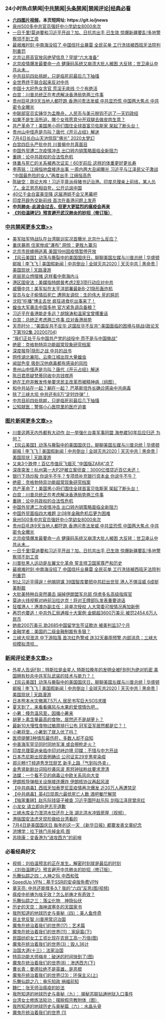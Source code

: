 <div id="tt">
<h3>24小时热点禁闻|<a href="#%E4%B8%AD%E5%85%B1%E7%A6%81%E9%97%BB%E6%9B%B4%E5%A4%9A%E6%96%87%E7%AB%A0">中共禁闻</a>|<a href="#%E5%9B%BE%E7%89%87%E6%96%B0%E9%97%BB%E6%9B%B4%E5%A4%9A%E6%96%87%E7%AB%A0">头条禁闻</a>|<a href="#%E6%96%B0%E9%97%BB%E8%AF%84%E8%AE%BA%E6%9B%B4%E5%A4%9A%E6%96%87%E7%AB%A0">禁闻评论|<a href="#%E5%BF%85%E7%9C%8B%E7%BB%8F%E5%85%B8%E5%A5%BD%E6%96%87">经典必看</a></h3>
<ul>
<li><b><a href="http://d1.bdrive.tk/64.mp4" target="_blank">六四图片视频</a>，本页短网址: https://git.io/jnews</b></li>
<li><a href="https://github.com/fqnews/bnews/blob/master/comments/20200704/783272.md">泉州500多中共官员强奸中小学幼女8000余次</a></li>
<li><a href="https://github.com/fqnews/bnews/blob/master/topimagenews/20200704/1355676.md">一日千里!莫迪要和习近平开战？加、日抗共出手 已生效 惊爆新疆要乱!多地警察领不到工资</a></li>
<li><a href="https://github.com/fqnews/bnews/blob/master/topimagenews/20200704/1355603.md">最艰难时刻 中南海没招了 中国信托业暴雷 全民买单 工行洗钱被西班牙法院判刑重罚</a></li>
<li><a href="https://github.com/fqnews/bnews/blob/master/comments/20200704/1355677.md">北京让原高官放风绝望信息？罕提“六大准备”</a></li>
<li><a href="https://github.com/fqnews/bnews/blob/master/topimagenews/20200704/1355714.md">北京疫情爆发最要命一点 健康码系统又崩溃大批人被困 大反转：世卫承认中共从未...</a></li>
<li><a href="https://github.com/fqnews/bnews/blob/master/comments/20200705/783193.md">中共目前四处挑衅，只是临死前最后几下抽搐</a></li>
<li><a href="https://github.com/fqnews/bnews/blob/master/cbnews/20200705/1355774.md">全世界终于联合起来反对中共</a></li>
<li><a href="https://github.com/fqnews/bnews/blob/master/cnnews/20200705/1355894.md">中国十大好色女贪官 荒淫无底线 个个有绝活</a></li>
<li><a href="https://github.com/fqnews/bnews/blob/master/topimagenews/20200705/1355825.md">白宫：川普总统正在考虑解决香港局势两三件事</a></li>
<li><a href="https://github.com/fqnews/bnews/blob/master/topimagenews/20200704/1355735.md">贵州巨吼连9天当地人都吓跑 香港问责法发威 中共显恐慌 中国两大焦点 中共密令全曝光</a></li>
<li><a href="https://github.com/fqnews/bnews/blob/master/bannedvideo/20200704/1355718.md">中联部官员实锤华为孟晚舟，人民币与美元脱钩不远了—天钧政经</a></li>
<li><a href="https://github.com/fqnews/bnews/blob/master/bannedvideo/20200704/1355679.md">如果不是生活所迫，哪个女孩愿意分开双腿去做皮肉生意？</a></li>
<li><a href="https://github.com/fqnews/bnews/blob/master/topimagenews/20200705/1355904.md">共产革命了！美国黑小将们围住全球首富贝佐斯家 架起了断头台！</a></li>
<li><a href="https://github.com/fqnews/bnews/blob/master/cbnews/20200705/1355889.md">贵州山中怪声是鸟叫？唐代《开元占经》解迷</a></li>
<li><a href="https://github.com/fqnews/bnews/blob/master/comments/20200705/1355785.md">7月4日长白山天池惊现&quot;佛光&quot; 2020太梦幻</a></li>
<li><a href="https://github.com/fqnews/bnews/blob/master/cbnews/20200704/1355624.md">白宫四巨头严批中共 川普揭中共真面目</a></li>
<li><a href="https://github.com/fqnews/bnews/blob/master/topimagenews/20200705/1355758.md">中国外贸遭二次疫情冲击 出口转内销策略面临全新阻力</a></li>
<li><a href="https://github.com/fqnews/bnews/blob/master/comments/20200705/783271.md">重磅：论中共政权的合法性危机</a></li>
<li><a href="https://github.com/fqnews/bnews/blob/master/health/20200705/1355852.md">体重与死亡的关系被再次证实！60岁前后 这样的体重更好更长寿</a></li>
<li><a href="https://github.com/fqnews/bnews/blob/master/comments/20200704/1355604.md">李燕铭：江绵恒地盘接连出事 一周内两大丑闻曝光 习近平与江泽民父子激战 “中国最危险的女人”再度出手 江绵恒高危</a></li>
<li><a href="https://github.com/fqnews/bnews/blob/master/bannedvideo/20200705/1355788.md">陈破空：舆论大哗！习近平竟派母猪书记治港。印度总理亲上前线，某人怂了。金正恩亮相自夸，公开讥讽中国</a></li>
<li><a href="https://github.com/fqnews/bnews/blob/master/cnnews/20200704/1355682.md">40亿千金白富美空降 这届港姐不会又黑幕吧</a></li>
<li><a href="https://github.com/fqnews/bnews/blob/master/cnnews/20200705/1355770.md">印度开辟外交新前线 首次在香港问题上发声</a></li>
<li><b><a href="https://github.com/fqnews/bnews/blob/master/comments/20200211/1275071.md" target="_blank">中共肺炎-此波会过去，但更大更猛烈的瘟疫会再来</a></b></li>
<li><b><a href="https://github.com/fqnews/bnews/blob/master/comments/20200207/1272816.md" target="_blank">《刘伯温碑记》预言避开武汉肺炎的妙招（修订版）</a></b></li>
</ul>
</div>

<div class="catlist">
<h3><a href="https://github.com/fqnews/bnews/blob/master/cbnews/" target="_blank">中共禁闻</a><span><a href="https://github.com/fqnews/bnews/blob/master/cbnews/" target="_blank" rel="nofollow">更多文章>></a></span></h3>
<ul>
<li><a href="https://github.com/fqnews/bnews/blob/master/cbnews/20200705/1356072.md" target="_blank">美军陆军特战队在台湾联训实况首曝光 北京什么反应？</a></li>
<li><a href="https://github.com/fqnews/bnews/blob/master/cbnews/20200705/1356064.md" target="_blank">重庆暴雨 住家惨成&#8221;瀑布&#8221; 网惊：更胜九寨沟</a></li>
<li><a href="https://github.com/fqnews/bnews/blob/master/cbnews/20200705/1355954.md" target="_blank">北京市民蜂拥逃离 美国19州因疫情暂停开放</a></li>
<li><a href="https://github.com/fqnews/bnews/blob/master/comments/20200705/1356016.md" target="_blank">【风云美国】动荡与撕裂中的美国国庆日，聊聊美国左媒与川普总统 | 华盛顿邮报 | 李飞飞 | 美国假新闻 | 中共倒台 | 全球灭共2020 | 天灭中共 | 黑命贵 | 美国现状 | 天路漫游</a></li>
<li><a href="https://github.com/fqnews/bnews/blob/master/cbnews/20200705/1356037.md" target="_blank">底层民众想摆摊 这样看中南海内斗</a></li>
<li><a href="https://github.com/fqnews/bnews/blob/master/cbnews/20200705/1356036.md" target="_blank">港区国安法：美媒指特朗普考虑2至3项行动应对中共</a></li>
<li><a href="https://github.com/fqnews/bnews/blob/master/cbnews/20200705/1356035.md" target="_blank">威慑中共！美军拟在太平洋部署最新B-21隐形轰炸机</a></li>
<li><a href="https://github.com/fqnews/bnews/blob/master/cbnews/20200705/1356034.md" target="_blank">官员与女子偷情后死亡 遭网友调侃：生的伟大 死的尴尬</a></li>
<li><a href="https://github.com/fqnews/bnews/blob/master/cbnews/20200705/1356033.md" target="_blank">沈阳“吃播”博主去世 疯狂进食吃出事来了！</a></li>
<li><a href="https://github.com/fqnews/bnews/blob/master/cbnews/20200705/1355989.md" target="_blank">蝗虫大军袭击中国多地 官方紧急调兵备粮？</a></li>
<li><a href="https://github.com/fqnews/bnews/blob/master/cbnews/20200705/1355976.md" target="_blank">习近平在香港能走多远？胡锦涛和温家宝曾摞重话</a></li>
<li><a href="https://github.com/fqnews/bnews/blob/master/cbnews/20200705/1355956.md" target="_blank">白宫：总统正考虑两三件事 应对香港局势</a></li>
<li><a href="https://github.com/fqnews/bnews/blob/master/cbnews/20200705/1355951.md" target="_blank">天亮时分：“美国反共不反华,这国反华不反共”;美国面临的困境与挑战(政论天下第192集 20200704)</a></li>
<li><a href="https://github.com/fqnews/bnews/blob/master/cbnews/20200705/1355950.md" target="_blank">“我们正处于与中国共产党的战役中 而不是与中国做战”</a></li>
<li><a href="https://github.com/fqnews/bnews/blob/master/comments/20200705/783265.md" target="_blank">绝密：克格勃特异功能超常现象研究档案</a></li>
<li><a href="https://github.com/fqnews/bnews/blob/master/cbnews/20200705/1355926.md" target="_blank">深度报导|隐形之战 中共的战书</a></li>
<li><a href="https://github.com/fqnews/bnews/blob/master/cbnews/20200705/1355920.md" target="_blank">网传湖北襄阳、云南江城出现大量蝗虫</a></li>
<li><a href="https://github.com/fqnews/bnews/blob/master/cbnews/20200705/1355905.md" target="_blank">闻鼠色变 吸到汉他病毒都有感染的风险</a></li>
<li><a href="https://github.com/fqnews/bnews/blob/master/cbnews/20200705/1355889.md" target="_blank">贵州山中怪声是鸟叫？唐代《开元占经》解迷</a></li>
<li><a href="https://github.com/fqnews/bnews/blob/master/cbnews/20200705/1355876.md" target="_blank">陈日君质疑梵蒂冈收中共钱噤声</a></li>
<li><a href="https://github.com/fqnews/bnews/blob/master/cbnews/20200705/1332295.md" target="_blank">她在王府井散发传单要求民主改革而被精神病（组图）</a></li>
<li><a href="https://github.com/fqnews/bnews/blob/master/cbnews/20200705/1355857.md" target="_blank">和中共站在一起？躺在一起？ 巴基斯坦外长确诊感染中共病毒</a></li>
<li><a href="https://github.com/fqnews/bnews/blob/master/cbnews/20200705/1355856.md" target="_blank">除了三峡大坝 中共还有8万“定时炸弹”！</a></li>
<li><a href="https://github.com/fqnews/bnews/blob/master/comments/20200705/783193.md" target="_blank">中共目前四处挑衅，只是临死前最后几下抽搐</a></li>
<li><a href="https://github.com/fqnews/bnews/blob/master/cbnews/20200705/783270.md" target="_blank">公知就医：警惕小心医院里的医疗迫害</a></li>

</ul>
</div>
<div class="catlist">
<h3><a href="https://github.com/fqnews/bnews/blob/master/topimagenews/" target="_blank">图片新闻</a><span><a href="https://github.com/fqnews/bnews/blob/master/topimagenews/" target="_blank" rel="nofollow">更多文章>></a></span></h3>
<ul>
<li><a href="https://github.com/fqnews/bnews/blob/master/topimagenews/20200705/1356075.md" target="_blank">川普这两天内外都有大动作 台一举强化台美军事同盟 海参崴50年后应归还 为何？</a></li>
<li><a href="https://github.com/fqnews/bnews/blob/master/comments/20200705/1356016.md" target="_blank">【风云美国】动荡与撕裂中的美国国庆日，聊聊美国左媒与川普总统 | 华盛顿邮报 | 李飞飞 | 美国假新闻 | 中共倒台 | 全球灭共2020 | 天灭中共 | 黑命贵 | 美国现状 | 天路漫游</a></li>
<li><a href="https://github.com/fqnews/bnews/blob/master/topimagenews/20200705/1355988.md" target="_blank">又来3个跌停！百亿市值灰飞烟灭 “中国版ZARA”凉了</a></li>
<li><a href="https://github.com/fqnews/bnews/blob/master/topimagenews/20200705/1355987.md" target="_blank">深夜突发！杭州第一大P2P被立案侦查：3000亿借贷近百亿未还！</a></li>
<li><a href="https://github.com/fqnews/bnews/blob/master/topimagenews/20200705/1355941.md" target="_blank">银行下场炒股 你说牛不牛？专项债补充银行资本金 你说牛不牛？</a></li>
<li><a href="https://github.com/fqnews/bnews/blob/master/comments/20200705/783265.md" target="_blank">绝密：克格勃特异功能超常现象研究档案</a></li>
<li><a href="https://github.com/fqnews/bnews/blob/master/topimagenews/20200705/1355904.md" target="_blank">共产革命了！美国黑小将们围住全球首富贝佐斯家 架起了断头台！</a></li>
<li><a href="https://github.com/fqnews/bnews/blob/master/topimagenews/20200705/1355825.md" target="_blank">白宫：川普总统正在考虑解决香港局势两三件事</a></li>
<li><a href="https://github.com/fqnews/bnews/blob/master/comments/20200705/783271.md" target="_blank">重磅：论中共政权的合法性危机</a></li>
<li><a href="https://github.com/fqnews/bnews/blob/master/topimagenews/20200705/1355758.md" target="_blank">中国外贸遭二次疫情冲击 出口转内销策略面临全新阻力</a></li>
<li><a href="https://github.com/fqnews/bnews/blob/master/topimagenews/20200705/1355753.md" target="_blank">中国外贸面临四大难题 比08年金融危机后更为困难</a></li>
<li><a href="https://github.com/fqnews/bnews/blob/master/comments/20200704/783272.md" target="_blank">泉州500多中共官员强奸中小学幼女8000余次</a></li>
<li><a href="https://github.com/fqnews/bnews/blob/master/topimagenews/20200704/1355735.md" target="_blank">贵州巨吼连9天当地人都吓跑 香港问责法发威 中共显恐慌 中国两大焦点 中共密令全曝光</a></li>
<li><a href="https://github.com/fqnews/bnews/blob/master/topimagenews/20200704/1355714.md" target="_blank">北京疫情爆发最要命一点 健康码系统又崩溃大批人被困 大反转：世卫承认中共从未&#8230;</a></li>
<li><a href="https://github.com/fqnews/bnews/blob/master/topimagenews/20200704/1355676.md" target="_blank">一日千里!莫迪要和习近平开战？加、日抗共出手 已生效 惊爆新疆要乱!多地警察领不到工资</a></li>
<li><a href="https://github.com/fqnews/bnews/blob/master/topimagenews/20200704/1355623.md" target="_blank">川普批黑人运动是左翼文化革命 誓言捍卫国家尊严和历史</a></li>
<li><a href="https://github.com/fqnews/bnews/blob/master/topimagenews/20200704/1355603.md" target="_blank">最艰难时刻 中南海没招了 中国信托业暴雷 全民买单 工行洗钱被西班牙法院判刑重罚</a></li>
<li><a href="https://github.com/fqnews/bnews/blob/master/topimagenews/20200704/1355585.md" target="_blank">别让习近平得逞！他揭阴谋 39国智库要把中共赶出世贸 港人不惧淫威 6成挺美制裁</a></li>
<li><a href="https://github.com/fqnews/bnews/blob/master/topimagenews/20200704/1355584.md" target="_blank">大批美特种兵突然袭击 端掉伊朗盟军总部 俘虏多名高级指挥官</a></li>
<li><a href="https://github.com/fqnews/bnews/blob/master/topimagenews/20200704/1355571.md" target="_blank">莫迪火线视察对峙前沿拉达克！将对王牌部队发表重要讲话</a></li>
<li><a href="https://github.com/fqnews/bnews/blob/master/topimagenews/20200704/1355560.md" target="_blank">狂噬港人！港澳办副主任：非单次授权 人大常委可按情况再加新例</a></li>
<li><a href="https://github.com/fqnews/bnews/blob/master/topimagenews/20200704/1355510.md" target="_blank">再罚也要逃！中共外汇局通报十大案例 金额超3600万美元 被罚2454.6万人民币</a></li>
<li><a href="https://github.com/fqnews/bnews/blob/master/topimagenews/20200704/1355509.md" target="_blank">她收200万美元 助2685中国留学生签证欺诈 被美判监37个月</a></li>
<li><a href="https://github.com/fqnews/bnews/blob/master/topimagenews/20200704/1355450.md" target="_blank">金融学者：美国的二级金融制裁有多狠？</a></li>
<li><a href="https://github.com/fqnews/bnews/blob/master/topimagenews/20200703/1355216.md" target="_blank">三峡大坝泄洪 中下游陷落 首次红色警戒 连32天暴雨预警 内部消息：三峡大坝模拟溃坝…</a></li>

</ul>
</div>
<div class="catlist">
<h3><a href="https://github.com/fqnews/bnews/blob/master/comments/" target="_blank">新闻评论</a><span><a href="https://github.com/fqnews/bnews/blob/master/comments/" target="_blank" rel="nofollow">更多文章>></a></span></h3>
<ul>
<li><a href="https://github.com/fqnews/bnews/blob/master/comments/20200705/1356057.md" target="_blank">外星人告诉FBI：特斯拉是金星人 特斯拉晚年的发明全被FBI列为绝对机密 美国拥有秒杀中共军队武装的技术与能力？！</a></li>
<li><a href="https://github.com/fqnews/bnews/blob/master/comments/20200705/1356016.md" target="_blank">【风云美国】动荡与撕裂中的美国国庆日，聊聊美国左媒与川普总统 | 华盛顿邮报 | 李飞飞 | 美国假新闻 | 中共倒台 | 全球灭共2020 | 天灭中共 | 黑命贵 | 美国现状 | 天路漫游</a></li>
<li><a href="https://github.com/fqnews/bnews/blob/master/comments/20200705/1356046.md" target="_blank">日本熊本水灾撤离7.5万人 居民书写巨大SOS求援</a></li>
<li><a href="https://github.com/fqnews/bnews/blob/master/comments/20200705/1356045.md" target="_blank">夏天到了，来看看痛风与水果的爱恨情仇吧&#8230;</a></li>
<li><a href="https://github.com/fqnews/bnews/blob/master/comments/20200705/1356044.md" target="_blank">小暑：倏忽温风至，因循小暑来</a></li>
<li><a href="https://github.com/fqnews/bnews/blob/master/comments/20200705/1356043.md" target="_blank">胡萝卜素含量最高的食物，居然还不是胡萝卜？</a></li>
<li><a href="https://github.com/fqnews/bnews/blob/master/comments/20200705/1356042.md" target="_blank">最新10大慢性食物过敏原排行公布 冠军亚军居然都是它？！</a></li>
<li><a href="https://github.com/fqnews/bnews/blob/master/comments/20200705/1356041.md" target="_blank">小暑将至，小暑到了就入伏了吗？</a></li>
<li><a href="https://github.com/fqnews/bnews/blob/master/comments/20200705/1356040.md" target="_blank">医师提醒3种情形最伤肝，多数人却不自知</a></li>
<li><a href="https://github.com/fqnews/bnews/blob/master/comments/20200705/1355996.md" target="_blank">中美海军罕见同时同地军演 或会擦枪走火？</a></li>
<li><a href="https://github.com/fqnews/bnews/blob/master/comments/20200705/1355995.md" target="_blank">印度总理莫迪亲临中印对峙边境 印媒：不惜与中方开战</a></li>
<li><a href="https://github.com/fqnews/bnews/blob/master/comments/20200705/1355994.md" target="_blank">日本杰尼斯出现首例确诊  公司证实29岁男星染疫</a></li>
<li><a href="https://github.com/fqnews/bnews/blob/master/comments/20200705/1355993.md" target="_blank">郑元畅YT频道秀烹饪厨艺  新手上路「气到叫外卖」</a></li>
<li><a href="https://github.com/fqnews/bnews/blob/master/comments/20200705/1355992.md" target="_blank">金秀贤新剧台词陷抄袭风波  惹怒钟铉粉丝要求澄清</a></li>
<li><a href="https://github.com/fqnews/bnews/blob/master/comments/20200705/1355980.md" target="_blank">法媒：一个看不见的病毒让中欧关系风向大变</a></li>
<li><a href="https://github.com/fqnews/bnews/blob/master/comments/20200705/1355979.md" target="_blank">伊朗核导弹相关设施接连爆炸 伊朗核协议再起风波</a></li>
<li><a href="https://github.com/fqnews/bnews/blob/master/comments/20200705/1355972.md" target="_blank">【中共病毒】西班牙加泰罗尼亚疫情再次爆发 近20万人再遭禁足</a></li>
<li><a href="https://github.com/fqnews/bnews/blob/master/comments/20200705/1355971.md" target="_blank">【中共病毒】英4日现周六最低死亡人数  酒吧餐厅解禁</a></li>
<li><a href="https://github.com/fqnews/bnews/blob/master/comments/20200705/1355968.md" target="_blank">【独家重磅】赵乐际钱袋子被查 习近平围歼赵乐际 剑指江泽民曾庆红</a></li>
<li><a href="https://github.com/fqnews/bnews/blob/master/comments/20200705/1355947.md" target="_blank">小龙女 请立即向尹志平道歉</a></li>
<li><a href="https://github.com/fqnews/bnews/blob/master/comments/20200705/1355945.md" target="_blank">三峡水库全力泄洪水位还在上涨 湖北洪水冲毁房屋（视频）</a></li>
<li><a href="https://github.com/fqnews/bnews/blob/master/comments/20200705/1355943.md" target="_blank">港版国安法虎牙现形做给台湾看的</a></li>
<li><a href="https://github.com/fqnews/bnews/blob/master/comments/20200705/1355942.md" target="_blank">7月4日是美国国庆日 每年的这一天 《新华日报》都要发表文章纪念</a></li>
<li><a href="https://github.com/fqnews/bnews/blob/master/comments/20200705/1355937.md" target="_blank">洪博学：拉下铁门杀掉金鸡 图</a></li>
<li><a href="https://github.com/fqnews/bnews/blob/master/comments/20200705/1355936.md" target="_blank">苏晓康：变香港为“进攻西方”的前哨</a></li>

</ul>
</div>

<div class="catlist">
<h3>必看经典好文</h3>
<ul>
<li><a href="https://github.com/fqnews/bnews/blob/master/comments/20200628/1351782.md" target="_blank">视频：刘伯温预言的正在发生，解密时刻就是最后的时刻</a></li>
<li><a href="https://github.com/fqnews/bnews/blob/master/comments/20200207/1272816.md" target="_blank">《刘伯温碑记》预言避开中共肺炎的妙招（修订版）</a></li>
<li><a href="https://github.com/fqnews/bnews/blob/master/tculture/20190101/791144.md" target="_blank">乐舞仙踪之四：人神之际 中西和弦</a></li>
<li><a href="https://github.com/fqnews/bnews/blob/master/cbnews/20191226/1241739.md" target="_blank">SpeedUp VPN：基于SSR的安卓版免费VPN</a></li>
<li><a href="https://github.com/fqnews/bnews/blob/master/comments/20200607/1341003.md" target="_blank">章天亮: 中共还能撑多久? 我的“六四”反思(图/视频)</a></li>
<li><a href="https://github.com/fqnews/bnews/blob/master/comments/20200502/1322275.md" target="_blank">瘟疫中祈祷为啥无效？怎么祈祷才有奇效？</a></li>
<li><a href="https://github.com/fqnews/bnews/blob/master/tculture/20190101/1056889.md" target="_blank">乐舞仙踪之三：落尘化物　神隐仙伏</a></li>
<li><a href="https://github.com/fqnews/bnews/blob/master/tculture/xiulian/20170318/732480.md" target="_blank">历史的天空：海神波塞冬的天国家书</a></li>
<li><a href="https://github.com/fqnews/bnews/blob/master/tculture/xiulian/20170729/799172.md" target="_blank">我所知道的地球历史与奥秘（四）：美人鱼传奇</a></li>
<li><a href="https://github.com/fqnews/bnews/blob/master/comments/20200621/1348236.md" target="_blank">民主党反智 川普用常识治国</a></li>
<li><a href="https://github.com/fqnews/bnews/blob/master/topimagenews/20180620/960677.md" target="_blank">魔鬼在统治着我们的世界(17)：艺术篇</a></li>
<li><a href="https://github.com/fqnews/bnews/blob/master/topimagenews/20180530/950691.md" target="_blank">魔鬼在统治着我们的世界(11)：家庭篇(下)</a></li>
<li><a href="https://github.com/fqnews/bnews/blob/master/lifebaike/20200515/1328783.md" target="_blank">民国纺织女工工资比现在农民工高一万倍(图)</a></li>
<li><a href="https://github.com/fqnews/bnews/blob/master/topimagenews/20180521/945342.md" target="_blank">魔鬼在统治着我们的世界(3)：毁人36计</a></li>
<li><a href="https://github.com/fqnews/bnews/blob/master/cbnews/20180319/916654.md" target="_blank">治国大道(十三)：法家治国</a></li>
<li><a href="https://github.com/fqnews/bnews/blob/master/ccpdope/20200703/1355002.md" target="_blank">特异功能大师梅辛：破迷的时间快到了(图)</a></li>
<li><a href="https://github.com/fqnews/bnews/blob/master/topimagenews/20180527/948714.md" target="_blank">魔鬼在统治着我们的世界(8)：渗透西方(下)</a></li>
<li><a href="https://github.com/fqnews/bnews/blob/master/comments/20180726/727420.md" target="_blank">曹长青：曼德拉绝不是英雄，是恶棍</a></li>
<li><a href="https://github.com/fqnews/bnews/blob/master/ssgc/20180904/993719.md" target="_blank">魔鬼在统治着我们的世界(23)：环保主义(上)</a></li>
<li><a href="https://github.com/fqnews/bnews/blob/master/tculture/20170717/792953.md" target="_blank">乐舞仙踪之八：审乐知政 祸福前知</a></li>
<li><a href="https://github.com/fqnews/bnews/blob/master/comments/20200224/1282494.md" target="_blank">魏仁：张天师治瘟疫的妙法</a></li>
<li><a href="https://github.com/fqnews/bnews/blob/master/topimagenews/20180325/919134.md" target="_blank">我所知道的地球历史与奥秘（九）： 揭秘苏联钻通地狱入口事件</a></li>
<li><a href="https://github.com/fqnews/bnews/blob/master/cbnews/20200610/1342772.md" target="_blank">台湾女士修炼法轮功：摆脱假宗教附体（图）</a></li>
<li><a href="https://github.com/fqnews/bnews/blob/master/cbnews/20171115/856086.md" target="_blank">我所知道的地球历史与奥秘篇（六）：水晶头骨</a></li>
<li><a href="https://github.com/fqnews/bnews/blob/master/topimagenews/20180519/944624.md" target="_blank">魔鬼在统治着我们的世界 (1)</a></li>

</ul>
</div>